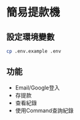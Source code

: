 # 簡易提款機

## 設定環境變數
```sh
cp .env.example .env
```

## 功能
 - Email/Google登入
 - 存提款
 - 查看紀錄
 - 使用Command查詢紀錄
